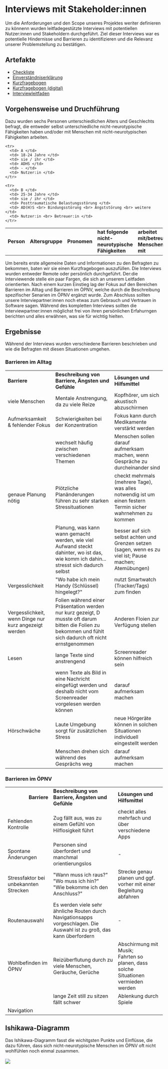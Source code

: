 # Interviews mit Stakeholder:innen

Um die Anforderungen und den Scope unseres Projektes weriter definieren zu könnenn wurden leitfadegestützte Interviews mit potentiellen Nutzer:innen und Stakeholdern durchgeführt. Ziel dieser Interviews war es potentielle Hindernisse und Barrieren zu identifizieren und die Relevanz unserer Problemstellung zu bestätigen.

## Artefakte

- [Checkliste](./checkliste.pdf)
- [Einverständniserklärung](./einverständniserklärung.pdf)
- [Kurzfragebogen](./kurzfragebogen.pdf)
- [Kurzfragebogen (digital)](https://finnge.limesurvey.net/461718?newtest=Y&lang=de)
- [Interviewleitfaden](./interviewleitfaden.pdf)

<h2>Vorgehensweise und Druchführung</h2>

<p>
Dazu wurden sechs Personen unterschiedlichen Alters und Geschlechts befragt, die entweder selbst unterschiedliche nicht-neurotypische Fähigkeiten haben und/oder mit Menschen mit nicht-neurotypischen Fähigkeiten arbeiten.  
</p>

<p>
  <table>
    <tr>
      <td> <strong>Person</strong> </td>
      <td> <strong>Altersgruppe</strong> </td>
      <td> <strong>Pronomen</strong> </td>
      <td> <strong>hat folgende nicht-neurotypische Fähigkeiten</strong> </td>
      <td> <strong>arbeitet mit/betreut Menschen mit</strong> </td>
      <td> <strong>potentielle Rolle</strong> </td>
    </tr>
    
    <tr>
      <td> A </td>
      <td> 18-24 Jahre </td>
      <td> sie / ihr </td>
      <td> ADHS </td>
      <td> - </td>
      <td> Nutzer:in </td>
    </tr>
    
    <tr>
      <td> B </td>
      <td> 25-34 Jahre </td>
      <td> sie / ihr </td>
      <td> Posttraumatische Belastungsstörung </td>
      <td> AD(H)S <br> Bindungsstörung <br> Angststörung <br> weitere </td>
      <td> Nutzer:in <br> Betreuer:in </td>
    </tr>

    
    
 </table>
</p>

<p>Um bereits erste allgemeine Daten und Informationen zu den Befragten zu bekommen, baten wir sie einen Kurzfragebogen auszufüllen.
Die Interviews wurden entweder Remote oder persönlich durchgeführt. Der:die Interviewende stelle ein paar Fargen, die sich an unserem Leitfaden orientierten. Nach einem kurzen Einstieg lag der Fokus auf den Bereichen Barrieren im Alltag und Barrieren im ÖPNV, welche durch die Beschreibung spezifischer Senarien im ÖPNV ergänzt wurde. Zum Abschluss sollten unsere Interviepartner:innen noch etwas zum Gebrauch und Vertrauen in Software sagen. Während des kompletten Interviews sollten die Interviewpartner:innen möglichst frei von ihren persönlichen Erfahurngen berichten und alles erwähnen, was sie für wichtig hielten.</p>

<h2>Ergebnisse</h2>

<p>Während der Interviews wurden verschiedene Barrieren beschrieben und wie die Befragten mit diesen Situationen umgehen.</p>

<h3>Barrieren im Alltag </h3>

<table>
  <tr>
   <td><p style="text-align: left">
     <strong>Barriere</strong></p>
  </td>
  <td><strong>Beschreibung von Barriere, Ängsten und Gefühle</strong>
  </td>
   <td><strong>Lösungen und Hilfsmittel</strong>
  </td>
  </tr>
  
   <tr> 
    <td>viele Menschen </td>
    <td>Mentale Anstrengung, da zu viele Reize </td>
    <td>Kopfhörer, um sich akustisch abzuschirmen </td>
  </tr>
  
  <tr> 
    <td>Aufmerksamkeit & fehlender Fokus </td>
    <td>Schwierigkeiten bei der Konzentration
     </td>
    <td>Fokus kann durch Medikamente verstärkt werden</td>
  </tr>
  
  <tr> 
    <td>  </td>
    <td>wechselt häufig zwischen verschiedenen Themen
     </td>
    <td>Menschen sollen darauf aufmerksam machen, wenn Gespräche zu durcheinander sind</td>
  </tr>
  
   <tr> 
    <td>genaue Planung nötig </td>
    <td>Plötzliche Planänderungen führen zu sehr starken Stressituationen</td>
    <td>checkt mehrmals (mehrere Tage), was alles notwendig ist um einen festern Termin sicher wahrnehmen zu kommen</td>
  </tr>
  
   <tr> 
    <td>  </td>
    <td>Planung, was kann wann gemacht werden, wie viel Aufwand steckt dahinter, wo ist das, wie komm ich dahin... stresst sich dadurch selbst
     </td>
    <td>besser auf sich selbst achten und Grenzen setzen (sagen, wenn es zu viel ist; Pause machen; Atemübungen)</td>
  </tr>
  
  <tr> 
    <td>Vergesslichkeit</td>
    <td>"Wo habe ich mein Handy (Schlüssel) hingelegt?"</td>
    <td>nutzt Smartwatch (Tracker/Tags) zum finden</td>
  </tr>
  
  <tr> 
    <td>Vergesslichkeit, wenn Dinge nur kurz angezeigt werden</td>
    <td>Folien während einer Präsentation werden nur kurz gezeigt, D musste oft darum bitten die Folien zu bekommen und fühlt sich dadurch oft nicht ernstgenommen</td>
    <td>Anderen Floien zur Verfügung stellen</td>
  </tr>
  
   <tr> 
    <td>Lesen</td>
    <td>lange Texte sind anstrengend</td>
    <td>Screenreader können hilfreich sein</td>
  </tr>
  
   <tr> 
    <td> </td>
    <td>wenn Texte als Bild in eine Nachricht eingefügt werden und deshalb nicht vom Screenreader vorgelesen werden können</td>
    <td>darauf aufmerksam machen</td>
  </tr>
  
  <tr> 
    <td>Hörschwäche</td>
    <td>Laute Umgebung sorgt für zusätzlichen Stress</td>
    <td>neue Hörgeräte können in solchen Situationen individuell eingestellt werden</td>
  </tr>
  
  <tr> 
    <td> </td>
    <td>Menschen drehen sich während des Gesprächs weg</td>
    <td>darauf aufmerksam machen</td>
  </tr>
  
  </table>

<h3>Barrieren im ÖPNV</h3>

<table>
  <tr>
   <td><p style="text-align: right">
     <strong>Barriere</strong></p>
  </td>
  <td><strong>Beschreibung von Barriere, Ängsten und Gefühle</strong>
  </td>
   <td><strong>Lösungen und Hilfsmittel</strong>
  </td>
  </tr>
  
 <tr> 
    <td>Fehlenden Kontrolle</td>
    <td>Zug fällt aus, was zu einem Gefühl von Hilflosigkeit führt</td>
    <td>checkt alles mehrfach und über verschiedene Apps</td>
  </tr>
  
  <tr> 
    <td>Spontane Änderungen</td>
    <td>Personen sind überfordert und manchmal orientierungslos</td>
    <td> - </td>
  </tr>
  
   <tr> 
    <td>Stressfaktor bei unbekannten Strecken</td>
    <td>"Wann muss ich raus?" <br>
        "Wo muss ich hin?" <br>
        "Wie bekomme ich den Anschluss?"</td>
    <td>Strecke genau planen und ggf. vorher mit einer Begleitung abfahren</td>
  </tr>
  
  <tr> 
    <td>Routenauswahl</td>
    <td>Es werden viele sehr ähnliche Routen durch Navigationsapps vorgeschlagen. Die Auswahl ist zu groß, das kann überfordern</td>
    <td> - </td>
  </tr>
  
  <tr> 
    <td>Wohlbefinden im ÖPNV</td>
    <td>Reizüberflutung durch zu viele Menschen, Geräuche, Gerüche</td>
    <td>Abschirmung mit Musik; 
      <br> Fahrten so planen, dass solche Situationen vermieden werden </td>
  </tr>
 
  <tr> 
    <td> </td>
    <td>lange Zeit still zu sitzen fällt schwer</td>
    <td>Ablenkung durch Spiele</td>
  </tr>
  
   <tr> 
    <td>Navigation</td>
    <td> </td>
    <td></td>
  </tr>
  
</table>

<h2>Ishikawa-Diagramm</h2>

<p>
Das Ishikawa-Diagramm fasst die wichitgsten Punkte und Einflüsse, die dazu führen, dass sich nicht-neurotypische Menschen im ÖPNV oft nicht wohlfühlen noch einmal zusammen.<br> <br>
  
<img src="https://user-images.githubusercontent.com/117289466/227797671-dea3536a-537f-488e-89f0-c543168f4428.png">
</p>




